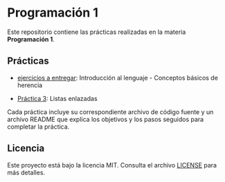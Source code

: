 # Programación 1

Este repositorio contiene las prácticas realizadas en la materia **Programación 1**.

## Prácticas

- [ejercicios a entregar](ejercicios%20a%20entregar): Introducción al lenguaje - Conceptos básicos de herencia

- [Práctica 3](practica3/): Listas enlazadas

Cada práctica incluye su correspondiente archivo de código fuente y un archivo README que explica los objetivos y los pasos seguidos para completar la práctica.

## Licencia

Este proyecto está bajo la licencia MIT. Consulta el archivo [LICENSE](LICENSE) para más detalles.